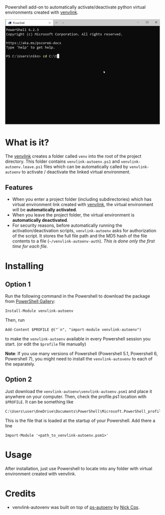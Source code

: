 Powershell add-on to automatically activate/deactivate python virtual environments created with [venvlink](https://github.com/np-8/venvlink).

![](example-usage.gif)
# What is it?

The [venvlink](https://github.com/np-8/venvlink) creates a folder called `venv`  into the root of the project directory. This folder contains `venvlink-autoenv.ps1` and `venvlink-autoenv.leave.ps1` files which can be automatically called by `venvlink-autoenv` to activate / deactivate the linked virtual environment.

## Features
- When you enter a project folder (including subdirectories) which has virtual environment link created with [venvlink](https://github.com/np-8/venvlink),  the virtual environment will be **automatically activated**. 
- When you leave the project folder, the virtual environment is **automatically deactivated**.
- For security reasons, before automatically running the activation/deactivation scripts, `venvlink-autoenv` asks for authorization of the script. It stores the full file path and the MD5 hash of the file contents to a file (`~/venvlink-autoenv-auth`). *This is done only the first time for each file.*


# Installing

## Option 1
Run the following command in the Powershell to download the package from [PowerShell Gallery](https://www.powershellgallery.com/packages/venvlink-autoenv):
```
Install-Module venvlink-autoenv
```

Then, run 
```
Add-Content $PROFILE @("`n", "import-module venvlink-autoenv")
```
to make the `venvlink-autoenv` available in every Powershell session you start. (or edit the `$profile` file manually)

**Note**: If you use many versions of Powershell (Powershell 5.1, Powershell 6, Powershell 7), you might need to install the `venvlink-autovenv` to each of the separately. 

## Option 2
Just download the `venvlink-autoenv\venvlink-autoenv.psm1` and place it anywhere on your computer. Then, check the profile.ps1 location with `$PROFILE`. It can be something like

```
C:\Users\user\OneDrive\Documents\PowerShell\Microsoft.PowerShell_profile.ps1
```
This is the file that is loaded at the startup of your Powershell. Add there a line

```
Import-Module '<path_to_venvlink-autoenv.psm1>'
```

# Usage

After installation, just use Powershell to locate into any folder with virtual environment created with venvlink.



# Credits

- venvlink-autovenv was built on top of [ps-autoenv](https://github.com/nickcox/ps-autoenv) by [Nick Cox](https://github.com/nickcox).